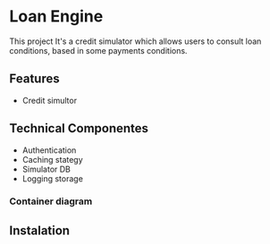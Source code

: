 # Loan Engine

This project It's a credit simulator which allows users to consult loan conditions, based in some payments conditions.

## Features

- Credit simultor

## Technical Componentes

- Authentication
- Caching stategy
- Simulator DB
- Logging storage

### Container diagram


## Instalation



